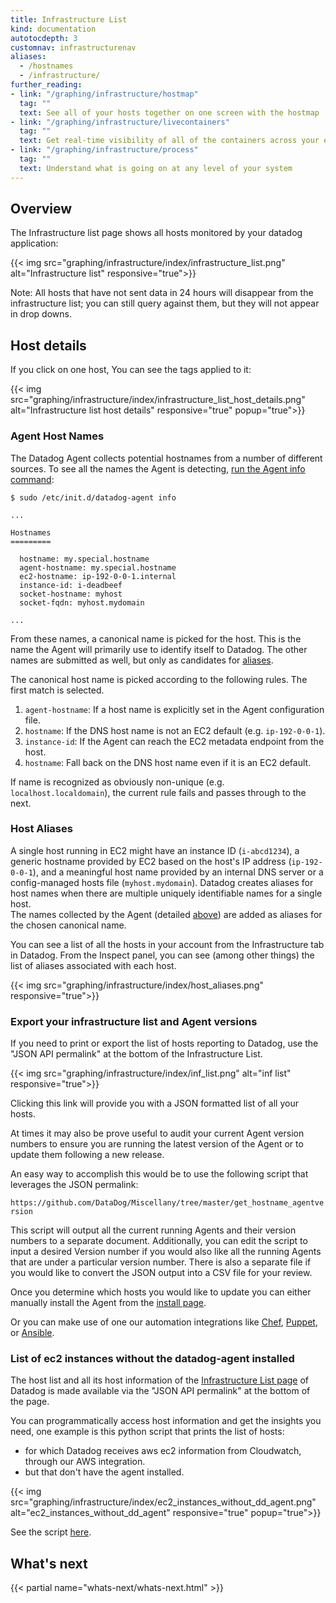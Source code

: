 ```yaml
---
title: Infrastructure List
kind: documentation
autotocdepth: 3
customnav: infrastructurenav
aliases:
  - /hostnames
  - /infrastructure/
further_reading:
- link: "/graphing/infrastructure/hostmap"
  tag: ""
  text: See all of your hosts together on one screen with the hostmap
- link: "/graphing/infrastructure/livecontainers"
  tag: ""
  text: Get real-time visibility of all of the containers across your environment
- link: "/graphing/infrastructure/process"
  tag: ""
  text: Understand what is going on at any level of your system
---
```


## Overview

The Infrastructure list page shows all hosts monitored by your datadog application:

{{< img src="graphing/infrastructure/index/infrastructure_list.png" alt="Infrastructure list" responsive="true">}}

Note: All hosts that have not sent data in 24 hours will disappear from the infrastructure list; you can still query against them, but they will not appear in drop downs.

## Host details

If you click on one host, You can see the tags applied to it:

{{< img src="graphing/infrastructure/index/infrastructure_list_host_details.png" alt="Infrastructure list host details" responsive="true" popup="true">}}

### Agent Host Names

The Datadog Agent collects potential hostnames from a number of different
sources. To see all the names the Agent is detecting, [run the Agent info command](/agent/faq/agent-status-and-information):

    $ sudo /etc/init.d/datadog-agent info

    ...

    Hostnames
    =========

      hostname: my.special.hostname
      agent-hostname: my.special.hostname
      ec2-hostname: ip-192-0-0-1.internal
      instance-id: i-deadbeef
      socket-hostname: myhost
      socket-fqdn: myhost.mydomain

    ...

From these names, a canonical name is picked for the host. This is the name the
Agent will primarily use to identify itself to Datadog. The other names are
submitted as well, but only as candidates for [aliases](#host-aliases).

The canonical host name is picked according to the following rules. The first
match is selected.

 1. `agent-hostname`: If a host name is explicitly set in the Agent configuration file.
 2. `hostname`: If the DNS host name is not an EC2 default (e.g. `ip-192-0-0-1`).
 3. `instance-id`: If the Agent can reach the EC2 metadata endpoint from the host.
 4. `hostname`: Fall back on the DNS host name even if it is an EC2 default.

If name is recognized as obviously non-unique (e.g. `localhost.localdomain`),
the current rule fails and passes through to the next.

### Host Aliases

A single host running in EC2 might have an instance ID (`i-abcd1234`), a generic hostname provided by EC2 based on the host's IP address (`ip-192-0-0-1`), and a meaningful host name provided by an internal DNS server or a config-managed hosts file (`myhost.mydomain`). Datadog creates aliases for host names when there are multiple uniquely identifiable names for a single host.  
The names collected by the Agent (detailed [above](#agent-host-names)) are added as aliases for the chosen canonical name.

You can see a list of all the hosts in your account from the Infrastructure tab
in Datadog. From the Inspect panel, you can see (among other things) the list of aliases associated with each host.

{{< img src="graphing/infrastructure/index/host_aliases.png" responsive="true">}}

### Export your infrastructure list and Agent versions

If you need to print or export the list of hosts reporting to Datadog, use the "JSON API permalink" at the bottom of the Infrastructure List. 

{{< img src="graphing/infrastructure/index/inf_list.png" alt="inf list" responsive="true">}}

Clicking this link will provide you with a JSON formatted list of all your hosts.  

At times it may also be prove useful to audit your current Agent version numbers to ensure you are running the latest version of the Agent or to update them following a new release.  

An easy way to accomplish this would be to use the following script that leverages the JSON permalink:

`https://github.com/DataDog/Miscellany/tree/master/get_hostname_agentversion`

This script will output all the current running Agents and their version numbers to a separate document.  Additionally, you can edit the script to input a desired Version number if you would also like all the running Agents that are under a particular version number.  There is also a separate file if you would like to convert the JSON output into a CSV file for your review.

Once you determine which hosts you would like to update you can either manually install the Agent from the [install page](https://app.datadoghq.com/account/settings#agent).   

Or you can make use of one our automation integrations like [Chef](/integrations/chef), [Puppet](/integrations/puppet), or [Ansible](/integrations/ansible).

### List of ec2 instances without the datadog-agent installed

The host list and all its host information of the [Infrastructure List page](https://app.datadoghq.com/infrastructure) of Datadog is made available via the "JSON API permalink" at the bottom of the page.

You can programmatically access host information and get the insights you need, one example is this python script that prints the list of hosts:

* for which Datadog receives aws ec2 information from Cloudwatch, through our AWS integration.
* but that don't have the agent installed.

{{< img src="graphing/infrastructure/index/ec2_instances_without_dd_agent.png" alt="ec2_instances_without_dd_agent" responsive="true" popup="true">}}

See the script [here](https://gist.github.com/Martiflex/2803a28ec562fc9a15d404a539f85d38).

## What's next

{{< partial name="whats-next/whats-next.html" >}}


